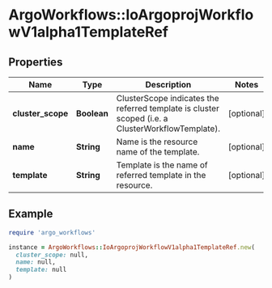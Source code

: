 # ArgoWorkflows::IoArgoprojWorkflowV1alpha1TemplateRef

## Properties

| Name | Type | Description | Notes |
| ---- | ---- | ----------- | ----- |
| **cluster_scope** | **Boolean** | ClusterScope indicates the referred template is cluster scoped (i.e. a ClusterWorkflowTemplate). | [optional] |
| **name** | **String** | Name is the resource name of the template. | [optional] |
| **template** | **String** | Template is the name of referred template in the resource. | [optional] |

## Example

```ruby
require 'argo_workflows'

instance = ArgoWorkflows::IoArgoprojWorkflowV1alpha1TemplateRef.new(
  cluster_scope: null,
  name: null,
  template: null
)
```

